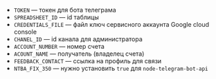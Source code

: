 - `TOKEN` — токен для бота телеграма
- `SPREADSHEET_ID` — id таблицы
- `CREDENTIALS_FILE` — файл ключ сервисного аккаунта Google cloud console
- `CHANEL_ID` — id канала для администратора
- `ACCOUNT_NUMBER` — номер счета
- `ACOUNT_NAME` — получатель (владелец счета)
- `FEEDBACK_CONTACT` — ссылка на профиль для связи
- `NTBA_FIX_350` — нужно установить `true` для `node-telegram-bot-api`
